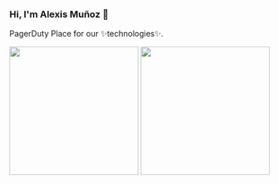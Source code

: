### Hi, I'm Alexis Muñoz 👋 

PagerDuty Place for our ✨technologies✨.

<img align='center' src="https://media0.giphy.com/media/v1.Y2lkPTc5MGI3NjExdWRhMHZkeWdnbjRrZ3d3MWgxcnBmYndsaXRuYTNnbHVvcDl0NDR3diZlcD12MV9pbnRlcm5hbF9naWZfYnlfaWQmY3Q9Zw/QNFhOolVeCzPQ2Mx85/giphy.gif" width="230" />
<img align='center' src="https://media0.giphy.com/media/v1.Y2lkPTc5MGI3NjExdTBscDE0aHJ2MG9zcDgwZDFmejI3bmRjeHp2cGNhM3Bld21hZ3JlNSZlcD12MV9pbnRlcm5hbF9naWZfYnlfaWQmY3Q9Zw/o0vwzuFwCGAFO/giphy.gif" width="230" />
<!--
**AlexisN1ght/AlexisN1ght** is a ✨ _special_ ✨ repository because its `README.md` (this file) appears on your GitHub profile.

Here are some ideas to get you started:

- 🔭 I’m currently working on ...
- 🌱 I’m currently learning ...
- 👯 I’m looking to collaborate on ...
- 🤔 I’m looking for help with ...
- 💬 Ask me about ...
- 📫 How to reach me: ...
- 😄 Pronouns: ...
- ⚡ Fun fact: ...
-->
